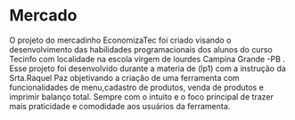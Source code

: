 # Mercado
  O projeto do mercadinho EconomizaTec foi criado visando o desenvolvimento das habilidades programacionais dos alunos do curso Tecinfo com localidade na escola virgem de lourdes Campina Grande -PB .
Esse projeto foi desenvolvido durante a materia de (lp1) com a instrução da Srta.Raquel Paz objetivando a criação de uma ferramenta com funcionalidades de menu,cadastro de produtos, venda de produtos e imprimir balanço total. Sempre com o intuito e o foco principal de trazer mais praticidade e comodidade aos usuários da ferramenta.
